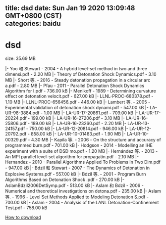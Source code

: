 
title: dsd
date: Sun Jan 19 2020 13:09:48 GMT+0800 (CST)    
categories: baidu
---

# dsd
size: 35.69 MB
 
 
|- Yoo 和 Stewart - 2004 - A hybrid level-set method in two and three dimensi.pdf - 2.20 MB
|- Theory of Detonation Shock Dynamics.pdf - 3.10 MB
|- Short 等. - 2016 - Steady detonation propagation in a circular arc a.pdf - 2.80 MB
|- Pfau - 2011 - Parallel Detonation Shock Dynamics Algorithm for I.pdf - 736.00 kB
|- Menikoff - 1989 - Determining curvature effect on detonation velocit.pdf - 627.00 kB
|- LLNL-PROC-680378.pdf - 1.10 MB
|- LLNL-PROC-656456.pdf - 446.00 kB
|- Lambert 等. - 2005 - Experimental validation of detonation shock dynami.pdf - 547.00 kB
|- LA-UR-98-3884.pdf - 1.00 MB
|- LA-UR-17-20861.pdf - 709.00 kB
|- LA-UR-17-20224.pdf - 199.00 kB
|- LA-UR-16-27206.pdf - 3.10 MB
|- LA-UR-16-25806.pdf - 189.00 kB
|- LA-UR-16-23260.pdf - 2.20 MB
|- LA-UR-13-24157.pdf - 750.00 kB
|- LA-UR-12-20814.pdf - 946.00 kB
|- LA-UR-12-20792.pdf - 858.00 kB
|- LA-UR-10-01483.pdf - 1.90 MB
|- LA-UR-10-00329.pdf - 4.30 MB
|- Kapila 等. - 2006 - On the structure and accuracy of programmed burn.pdf - 701.00 kB
|- Hodgson - 2014 - Modelling an IHE experiment with a suite of DSD mo.pdf - 1.20 MB
|- Hernández 等. - 2013 - An MPI parallel level-set algorithm for propagatin.pdf - 2.10 MB
|- Hernandez - 2010 - Parallel Algorithms Applied To Problems In Two Dim.pdf - 947.00 kB
|- Bdzil 和 Stewart - 2007 - The Dynamics of Detonation in Explosive Systems.pdf - 557.00 kB
|- Bdzil 等. - 2001 - Program Burn Algorithms Based on Detonation Shock .pdf - 270.00 kB
|- AslamBdzil2006DetSymp.pdf - 513.00 kB
|- Aslam 和 Bdzil - 2006 - Numerical and theoretical investigations on detona.pdf - 235.00 kB
|- Aslam 等. - 1996 - Level Set Methods Applied to Modeling Detonation S.pdf - 700.00 kB
|- Aslam - 2004 - Analysis of the LANL Detonation-Confinement Test.pdf - 758.00 kB

[How to download](https://bpcam.bemobtrk.com/go/2ceec3aa-1ca2-46d6-b9ff-aaa5c184517c?jno=1008)